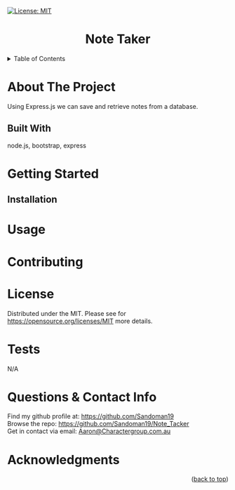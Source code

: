  [![License: MIT](https://img.shields.io/badge/License-MIT-yellow.svg)](https://opensource.org/licenses/MIT)

  <h1 align="center">Note Taker</h3>

  <details>
    <summary>Table of Contents</summary>
    <ul>
      <li>
        <a href="#about-the-project">About The Project</a>
        <ul>
          <li><a href="#built-with">Built With</a></li>
        </ul>
      </li>
      <li><a href="#usage">Usage</a></li>
      <li><a href="#contributing">Contributing</a></li>
      <li><a href="#license">License</a></li>
      <li><a href="#contact">Contact</a></li>
      <li><a href="#acknowledgments">Acknowledgments</a></li>
    </ul>
  </details>

  # About The Project
  Using Express.js we can save and retrieve notes from a database. 

  ## Built With
  node.js, bootstrap, express

  # Getting Started

  ## Installation

  # Usage

  # Contributing

  # License
  Distributed under the MIT. Please see for https://opensource.org/licenses/MIT more details. 

  # Tests
  N/A

  # Questions & Contact Info
  Find my github profile at: https://github.com/Sandoman19 </br>
  Browse the repo: https://github.com/Sandoman19/Note_Tacker </br>
  Get in contact via email: Aaron@Charactergroup.com.au 

  # Acknowledgments
  
  <p align="right">(<a href="#top">back to top</a>)</p>  
